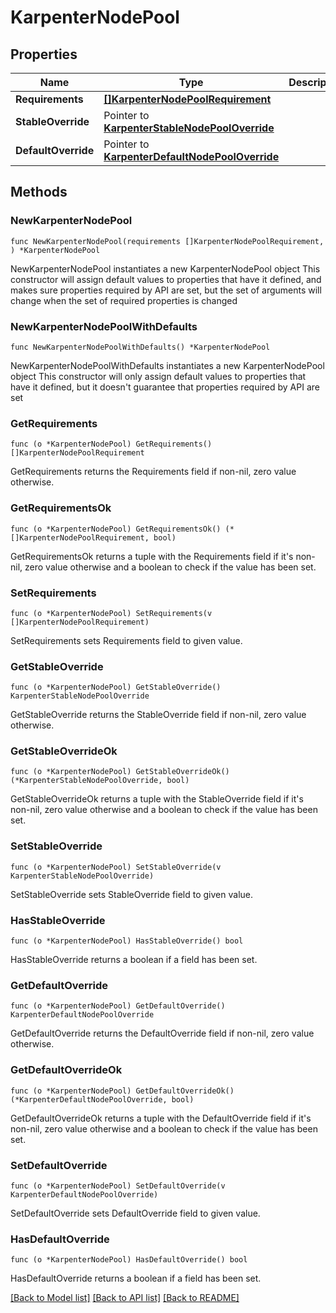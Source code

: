 # KarpenterNodePool

## Properties

Name | Type | Description | Notes
------------ | ------------- | ------------- | -------------
**Requirements** | [**[]KarpenterNodePoolRequirement**](KarpenterNodePoolRequirement.md) |  | 
**StableOverride** | Pointer to [**KarpenterStableNodePoolOverride**](KarpenterStableNodePoolOverride.md) |  | [optional] 
**DefaultOverride** | Pointer to [**KarpenterDefaultNodePoolOverride**](KarpenterDefaultNodePoolOverride.md) |  | [optional] 

## Methods

### NewKarpenterNodePool

`func NewKarpenterNodePool(requirements []KarpenterNodePoolRequirement, ) *KarpenterNodePool`

NewKarpenterNodePool instantiates a new KarpenterNodePool object
This constructor will assign default values to properties that have it defined,
and makes sure properties required by API are set, but the set of arguments
will change when the set of required properties is changed

### NewKarpenterNodePoolWithDefaults

`func NewKarpenterNodePoolWithDefaults() *KarpenterNodePool`

NewKarpenterNodePoolWithDefaults instantiates a new KarpenterNodePool object
This constructor will only assign default values to properties that have it defined,
but it doesn't guarantee that properties required by API are set

### GetRequirements

`func (o *KarpenterNodePool) GetRequirements() []KarpenterNodePoolRequirement`

GetRequirements returns the Requirements field if non-nil, zero value otherwise.

### GetRequirementsOk

`func (o *KarpenterNodePool) GetRequirementsOk() (*[]KarpenterNodePoolRequirement, bool)`

GetRequirementsOk returns a tuple with the Requirements field if it's non-nil, zero value otherwise
and a boolean to check if the value has been set.

### SetRequirements

`func (o *KarpenterNodePool) SetRequirements(v []KarpenterNodePoolRequirement)`

SetRequirements sets Requirements field to given value.


### GetStableOverride

`func (o *KarpenterNodePool) GetStableOverride() KarpenterStableNodePoolOverride`

GetStableOverride returns the StableOverride field if non-nil, zero value otherwise.

### GetStableOverrideOk

`func (o *KarpenterNodePool) GetStableOverrideOk() (*KarpenterStableNodePoolOverride, bool)`

GetStableOverrideOk returns a tuple with the StableOverride field if it's non-nil, zero value otherwise
and a boolean to check if the value has been set.

### SetStableOverride

`func (o *KarpenterNodePool) SetStableOverride(v KarpenterStableNodePoolOverride)`

SetStableOverride sets StableOverride field to given value.

### HasStableOverride

`func (o *KarpenterNodePool) HasStableOverride() bool`

HasStableOverride returns a boolean if a field has been set.

### GetDefaultOverride

`func (o *KarpenterNodePool) GetDefaultOverride() KarpenterDefaultNodePoolOverride`

GetDefaultOverride returns the DefaultOverride field if non-nil, zero value otherwise.

### GetDefaultOverrideOk

`func (o *KarpenterNodePool) GetDefaultOverrideOk() (*KarpenterDefaultNodePoolOverride, bool)`

GetDefaultOverrideOk returns a tuple with the DefaultOverride field if it's non-nil, zero value otherwise
and a boolean to check if the value has been set.

### SetDefaultOverride

`func (o *KarpenterNodePool) SetDefaultOverride(v KarpenterDefaultNodePoolOverride)`

SetDefaultOverride sets DefaultOverride field to given value.

### HasDefaultOverride

`func (o *KarpenterNodePool) HasDefaultOverride() bool`

HasDefaultOverride returns a boolean if a field has been set.


[[Back to Model list]](../README.md#documentation-for-models) [[Back to API list]](../README.md#documentation-for-api-endpoints) [[Back to README]](../README.md)


